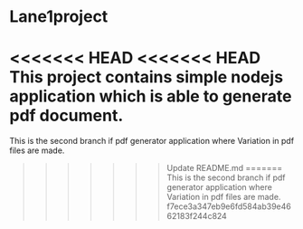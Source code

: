 # Lane1project
<<<<<<< HEAD
<<<<<<< HEAD
This project contains simple nodejs application which is able to generate pdf document.
=======
This is the second branch if pdf generator application where Variation in pdf files are made.
>>>>>>> Update README.md
=======
This is the second branch if pdf generator application where Variation in pdf files are made.
>>>>>>> f7ece3a347eb9e6fd584ab39e4662183f244c824
